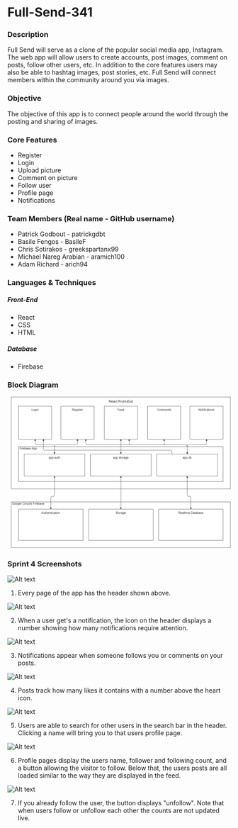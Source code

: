 # Full-Send-341
### Description
Full Send will serve as a clone of the popular social media app, Instagram. The web app will allow users to create accounts, post images, comment on posts, follow other users, etc. In addition to the core features users may also be able to hashtag images, post stories, etc. Full Send will connect members within the community around you via images.

### Objective
The objective of this app is to connect people around the world through the posting and sharing of images.

### Core Features
* Register
* Login
* Upload picture
* Comment on picture
* Follow user
* Profile page
* Notifications

### Team Members (Real name - GitHub username)
* Patrick Godbout - patrickgdbt
* Basile Fengos - BasileF
* Chris Sotirakos - greekspartanx99
* Michael Nareg Arabian - aramich100
* Adam Richard - arich94

### Languages & Techniques 
##### Front-End
* React
* CSS
* HTML

##### Database
* Firebase

### Block Diagram
![Alt text](https://github.com/BasileF/Full-Send-341/blob/master/Block%20Diagram.png?raw=true)

### Sprint 4 Screenshots
![Alt text](https://user-images.githubusercontent.com/56983175/78854609-c8ba0400-79ef-11ea-9a4c-00c832270632.png)

1. Every page of the app has the header shown above.

![Alt text](https://user-images.githubusercontent.com/56983175/78854686-f30bc180-79ef-11ea-8b12-df8c9cccb2ab.png)

2. When a user get's a notification, the icon on the header displays a number showing how many notifications require attention.

![Alt text](https://user-images.githubusercontent.com/56983175/78854730-13d41700-79f0-11ea-8bf1-a4f18251e09e.png)

3. Notifications appear when someone follows you or comments on your posts.


![Alt text](https://user-images.githubusercontent.com/56983175/78854791-35350300-79f0-11ea-835f-3d3e7bc219cb.png)

4. Posts track how many likes it contains with a number above the heart icon. 

![Alt text](https://user-images.githubusercontent.com/56983175/78854855-5f86c080-79f0-11ea-9d5b-49a80e90f682.png)

5. Users are able to search for other users in the search bar in the header. Clicking a name will bring you to that users profile page.

![Alt text](https://user-images.githubusercontent.com/56983175/78854889-77f6db00-79f0-11ea-8b63-fa7315fbdc2f.png)

6. Profile pages display the users name, follower and following count, and a button allowing the visitor to follow. Below that, the users posts are all loaded similar to the way they are displayed in the feed.

![Alt text](https://user-images.githubusercontent.com/56983175/78854948-9e1c7b00-79f0-11ea-90f1-92e2fa6a420f.png)

7. If you already follow the user, the button displays "unfollow". Note that when users follow or unfollow each other the counts are not updated live.
